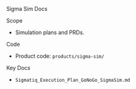Sigma Sim Docs

Scope
- Simulation plans and PRDs.

Code
- Product code: `products/sigma-sim/`

Key Docs
- `Sigmatiq_Execution_Plan_GoNoGo_SigmaSim.md`
